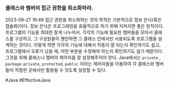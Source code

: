 ### 클래스와 멤버의 접근 권한을 최소화하라.
2023-09-27 19:49
접근 권한을 최소화하는 것의 목적은 기본적으로 정보 은닉(혹은 캡슐화)이다. 정보 은닉은 프로그래밍을 효율적으로 하기 위해 지켜지면 좋은 원칙이다. 프로그램의 기능을 최대한 잘게 나누어서, 각각의 기능에 필요한 멤버들을 모아서 클래스를 구성하고, 그 구성원들이 웬만하면 그 클래스 안에서만 사용되도록 프로그램을 설계하는 것이다. 이렇게 하면 각각의 기능에 대해서 작동이 잘 되는지 확인하기도 쉽고, 프로그램에서 오류가 났을 때, 어떤 부분을 수정해야 하는지 확인하기도 쉽기 때문이다.
그것을 위해 클래스나 멤버의 제어자를 잘 설정해주어야 한다. Java에서는 `private` , `package-private`, `protected`, `public` 이라는 제어자들을 이용하여 각 클래스와 멤버들이 적절한 곳에서만 활용될 수 잇도록 설정할 수 있다. 

#Java #EffectiveJava
